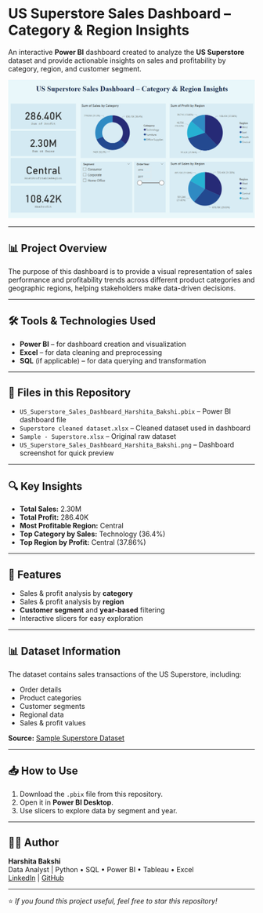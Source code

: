 # US Superstore Sales Dashboard – Category & Region Insights

An interactive **Power BI** dashboard created to analyze the **US Superstore** dataset and provide actionable insights on sales and profitability by category, region, and customer segment.  

![Dashboard Screenshot](US_Superstore_Sales_Dashboard_Harshita_Bakshi.png)

---

## 📊 Project Overview
The purpose of this dashboard is to provide a visual representation of sales performance and profitability trends across different product categories and geographic regions, helping stakeholders make data-driven decisions.

---

## 🛠 Tools & Technologies Used
- **Power BI** – for dashboard creation and visualization
- **Excel** – for data cleaning and preprocessing
- **SQL** (if applicable) – for data querying and transformation

---

## 📂 Files in this Repository
- `US_Superstore_Sales_Dashboard_Harshita_Bakshi.pbix` – Power BI dashboard file
- `Superstore cleaned dataset.xlsx` – Cleaned dataset used in dashboard
- `Sample - Superstore.xlsx` – Original raw dataset
- `US_Superstore_Sales_Dashboard_Harshita_Bakshi.png` – Dashboard screenshot for quick preview

---

## 🔍 Key Insights
- **Total Sales:** 2.30M  
- **Total Profit:** 286.40K  
- **Most Profitable Region:** Central  
- **Top Category by Sales:** Technology (36.4%)  
- **Top Region by Profit:** Central (37.86%)  

---

## 📌 Features
- Sales & profit analysis by **category**
- Sales & profit analysis by **region**
- **Customer segment** and **year-based** filtering
- Interactive slicers for easy exploration

---

## 📊 Dataset Information
The dataset contains sales transactions of the US Superstore, including:
- Order details
- Product categories
- Customer segments
- Regional data
- Sales & profit values

**Source:** [Sample Superstore Dataset](https://www.kaggle.com/datasets/vishakhachhatani/us-superstore-dataset/) 

---

## 📥 How to Use
1. Download the `.pbix` file from this repository.
2. Open it in **Power BI Desktop**.
3. Use slicers to explore data by segment and year.

---

## 👩‍💻 Author
**Harshita Bakshi**  
Data Analyst | Python • SQL • Power BI • Tableau • Excel  
[LinkedIn](www.linkedin.com/in/harshita-bakshi) | [GitHub](https://github.com/harshitabakshiiii)

---

⭐ *If you found this project useful, feel free to star this repository!*
